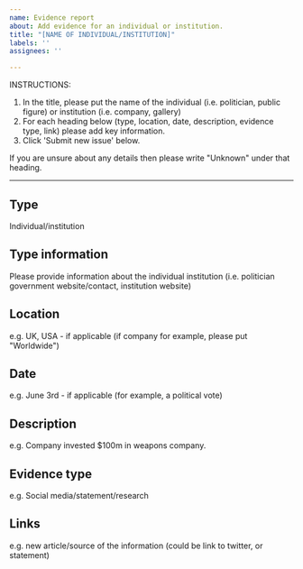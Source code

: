 ```yaml
---
name: Evidence report
about: Add evidence for an individual or institution.
title: "[NAME OF INDIVIDUAL/INSTITUTION]"
labels: ''
assignees: ''

---
```


INSTRUCTIONS: 
1. In the title, please put the name of the individual (i.e. politician, public figure) or institution (i.e. company, gallery)
2. For each heading below (type, location, date, description, evidence type, link) please add key information.
3. Click 'Submit new issue' below.

If you are unsure about any details then please write "Unknown" under that heading.

---

## Type

Individual/institution 

## Type information

Please provide information about the individual institution (i.e. politician government website/contact, institution website)

## Location

e.g. UK, USA - if applicable (if company for example, please put "Worldwide")

## Date

e.g. June 3rd - if applicable (for example, a political vote)

## Description

e.g. Company invested $100m in weapons company.

## Evidence type

e.g. Social media/statement/research

## Links

e.g. new article/source of the information (could be link to twitter, or statement)
